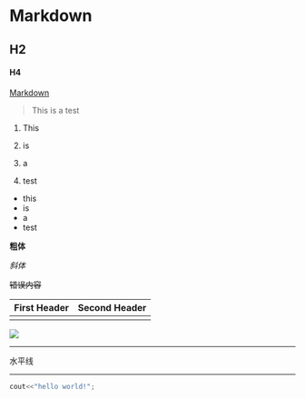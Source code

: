 # Markdown

## H2

#### H4

[Markdown](Markdown.md)

> This is a test

1. This 

2. is
3. a
4. test

- this
- is 
- a 
- test

**粗体**

*斜体*

~~错误内容~~

| First Header | Second Header |
| ------------ | ------------- |
|              |               |

![](http://www.shijuepi.com/uploads/allimg/200918/1-20091Q10420.jpg)

---

水平线

---

 ````c++
cout<<"hello world!";
 ````

